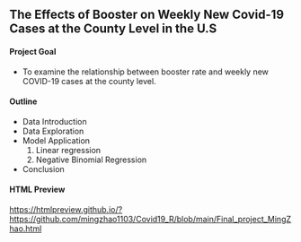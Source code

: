 ## The Effects of Booster on Weekly New Covid-19 Cases at the County Level in the U.S


#### Project Goal 

- To examine the relationship between booster rate and weekly new COVID-19 cases at the county level.

#### Outline

- Data Introduction
- Data Exploration
- Model Application
  1. Linear regression
  2. Negative Binomial Regression
- Conclusion  

#### HTML Preview

https://htmlpreview.github.io/?https://github.com/mingzhao1103/Covid19_R/blob/main/Final_project_MingZhao.html


